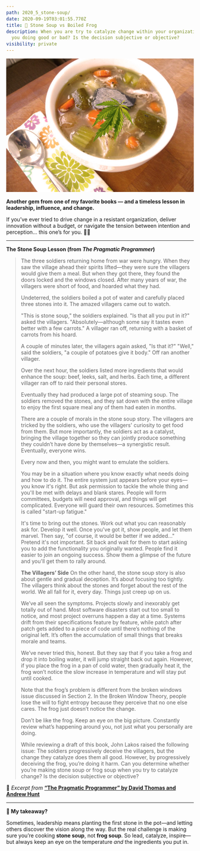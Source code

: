 ```yaml
---
path: 2020_5_stone-soup/
date: 2020-09-19T03:01:55.770Z
title: 🌱 Stone Soup vs Boiled Frog
description: When you are try to catalyze change within your organization  are
  you doing good or bad? Is the decision subjective or objective?
visibility: private
---
```

![](../assets/stoned-soup-2.jpg "soup")

**Another gem from one of my favorite books — and a timeless lesson in leadership, influence, and change.**

If you’ve ever tried to drive change in a resistant organization, deliver innovation without a budget, or navigate the tension between intention and perception… this one’s for you. 🍲🐸

- - -

**The Stone Soup Lesson (from *The Pragmatic Programmer*)**

> The three soldiers returning home from war were hungry. When they saw the village ahead their spirits lifted—they were sure the villagers would give them a meal. But when they got there, they found the doors locked and the windows closed. After many years of war, the villagers were short of food, and hoarded what they had.
>
> Undeterred, the soldiers boiled a pot of water and carefully placed three stones into it. The amazed villagers came out to watch.
>
> "This is stone soup," the soldiers explained.
> "Is that all you put in it?" asked the villagers.
> "Absolutely—although some say it tastes even better with a few carrots."
> A villager ran off, returning with a basket of carrots from his hoard.
>
> A couple of minutes later, the villagers again asked, "Is that it?"
> "Well," said the soldiers, "a couple of potatoes give it body."
> Off ran another villager.
>
> Over the next hour, the soldiers listed more ingredients that would enhance the soup: beef, leeks, salt, and herbs. Each time, a different villager ran off to raid their personal stores.
>
> Eventually they had produced a large pot of steaming soup. The soldiers removed the stones, and they sat down with the entire village to enjoy the first square meal any of them had eaten in months.
>
> There are a couple of morals in the stone soup story. The villagers are tricked by the soldiers, who use the villagers' curiosity to get food from them. But more importantly, the soldiers act as a catalyst, bringing the village together so they can jointly produce something they couldn’t have done by themselves—a synergistic result. Eventually, everyone wins.
>
> Every now and then, you might want to emulate the soldiers.
>
> You may be in a situation where you know exactly what needs doing and how to do it. The entire system just appears before your eyes—you know it's right. But ask permission to tackle the whole thing and you'll be met with delays and blank stares. People will form committees, budgets will need approval, and things will get complicated. Everyone will guard their own resources. Sometimes this is called "start-up fatigue."
>
> It's time to bring out the stones. Work out what you can reasonably ask for. Develop it well. Once you've got it, show people, and let them marvel. Then say, "of course, it would be better if we added..." Pretend it's not important. Sit back and wait for them to start asking you to add the functionality you originally wanted. People find it easier to join an ongoing success. Show them a glimpse of the future and you'll get them to rally around.
>
> **The Villagers’ Side**
> On the other hand, the stone soup story is also about gentle and gradual deception. It’s about focusing too tightly. The villagers think about the stones and forget about the rest of the world. We all fall for it, every day. Things just creep up on us.
>
> We’ve all seen the symptoms. Projects slowly and inexorably get totally out of hand. Most software disasters start out too small to notice, and most project overruns happen a day at a time. Systems drift from their specifications feature by feature, while patch after patch gets added to a piece of code until there’s nothing of the original left. It’s often the accumulation of small things that breaks morale and teams.
>
> We’ve never tried this, honest. But they say that if you take a frog and drop it into boiling water, it will jump straight back out again. However, if you place the frog in a pan of cold water, then gradually heat it, the frog won’t notice the slow increase in temperature and will stay put until cooked.
>
> Note that the frog’s problem is different from the broken windows issue discussed in Section 2. In the Broken Window Theory, people lose the will to fight entropy because they perceive that no one else cares. The frog just doesn’t notice the change.
>
> Don’t be like the frog. Keep an eye on the big picture. Constantly review what’s happening around you, not just what you personally are doing.
>
> While reviewing a draft of this book, John Lakos raised the following issue: The soldiers progressively deceive the villagers, but the change they catalyze does them all good. However, by progressively deceiving the frog, you’re doing it harm. Can you determine whether you’re making stone soup or frog soup when you try to catalyze change? Is the decision subjective or objective?

📖 *Excerpt from* **[“The Pragmatic Programmer” by David Thomas and Andrew Hunt](https://pragprog.com/titles/tpp20/the-pragmatic-programmer-20th-anniversary-edition/)**

- - -

**🌱 My takeaway?**

Sometimes, leadership means planting the first stone in the pot—and letting others discover the vision along the way. But the real challenge is making sure you’re cooking **stone soup**, not **frog soup**.
So lead, catalyze, inspire—but always keep an eye on the temperature *and* the ingredients you put in.
